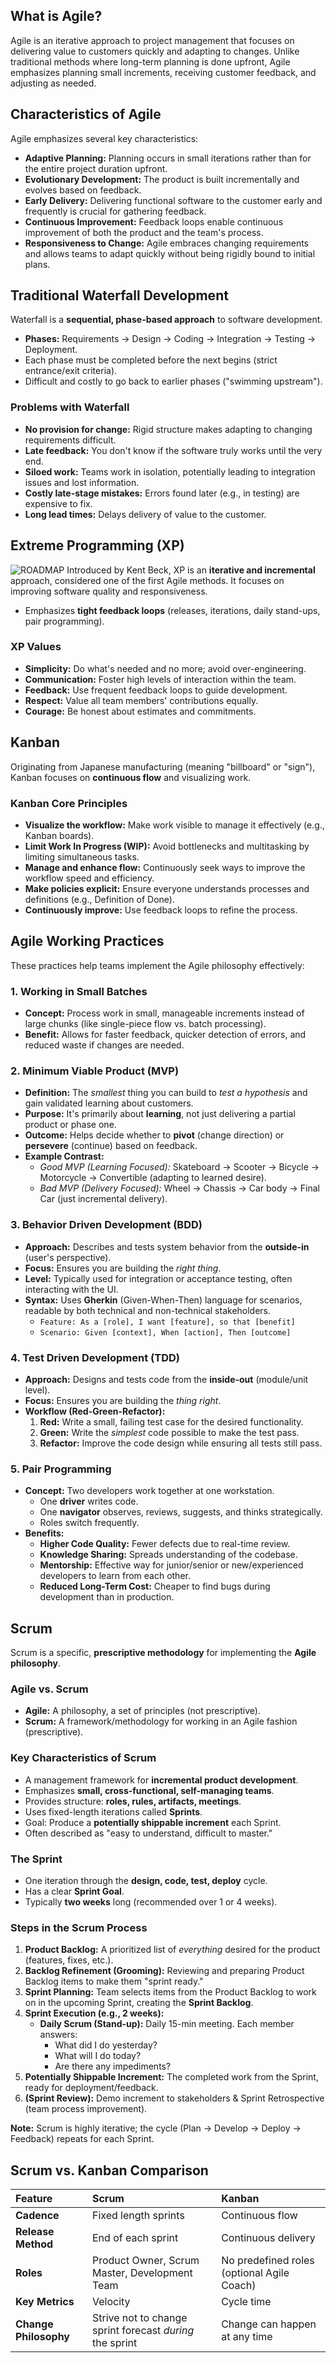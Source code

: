 ## What is Agile?

Agile is an iterative approach to project management that focuses on delivering value to customers quickly and adapting to changes. Unlike traditional methods where long-term planning is done upfront, Agile emphasizes planning small increments, receiving customer feedback, and adjusting as needed.

## Characteristics of Agile

Agile emphasizes several key characteristics:

-   **Adaptive Planning:** Planning occurs in small iterations rather than for the entire project duration upfront.
-   **Evolutionary Development:** The product is built incrementally and evolves based on feedback.
-   **Early Delivery:** Delivering functional software to the customer early and frequently is crucial for gathering feedback.
-   **Continuous Improvement:** Feedback loops enable continuous improvement of both the product and the team's process.
-   **Responsiveness to Change:** Agile embraces changing requirements and allows teams to adapt quickly without being rigidly bound to initial plans.

## Traditional Waterfall Development

Waterfall is a **sequential, phase-based approach** to software development.

-   **Phases:** Requirements -> Design -> Coding -> Integration -> Testing -> Deployment.
-   Each phase must be completed before the next begins (strict entrance/exit criteria).
-   Difficult and costly to go back to earlier phases ("swimming upstream").

### Problems with Waterfall

-   **No provision for change:** Rigid structure makes adapting to changing requirements difficult.
-   **Late feedback:** You don't know if the software truly works until the very end.
-   **Siloed work:** Teams work in isolation, potentially leading to integration issues and lost information.
-   **Costly late-stage mistakes:** Errors found later (e.g., in testing) are expensive to fix.
-   **Long lead times:** Delays delivery of value to the customer.

## Extreme Programming (XP)

![ROADMAP](/Media/xp.svg)
Introduced by Kent Beck, XP is an **iterative and incremental** approach, considered one of the first Agile methods. It focuses on improving software quality and responsiveness.

-   Emphasizes **tight feedback loops** (releases, iterations, daily stand-ups, pair programming).

### XP Values

-   **Simplicity:** Do what's needed and no more; avoid over-engineering.
-   **Communication:** Foster high levels of interaction within the team.
-   **Feedback:** Use frequent feedback loops to guide development.
-   **Respect:** Value all team members' contributions equally.
-   **Courage:** Be honest about estimates and commitments.

## Kanban

Originating from Japanese manufacturing (meaning "billboard" or "sign"), Kanban focuses on **continuous flow** and visualizing work.

### Kanban Core Principles

-   **Visualize the workflow:** Make work visible to manage it effectively (e.g., Kanban boards).
-   **Limit Work In Progress (WIP):** Avoid bottlenecks and multitasking by limiting simultaneous tasks.
-   **Manage and enhance flow:** Continuously seek ways to improve the workflow speed and efficiency.
-   **Make policies explicit:** Ensure everyone understands processes and definitions (e.g., Definition of Done).
-   **Continuously improve:** Use feedback loops to refine the process.

## Agile Working Practices

These practices help teams implement the Agile philosophy effectively:

### 1. Working in Small Batches

-   **Concept:** Process work in small, manageable increments instead of large chunks (like single-piece flow vs. batch processing).
-   **Benefit:** Allows for faster feedback, quicker detection of errors, and reduced waste if changes are needed.

### 2. Minimum Viable Product (MVP)

-   **Definition:** The *smallest* thing you can build to *test a hypothesis* and gain validated learning about customers.
-   **Purpose:** It's primarily about **learning**, not just delivering a partial product or phase one.
-   **Outcome:** Helps decide whether to **pivot** (change direction) or **persevere** (continue) based on feedback.
-   **Example Contrast:**
    -   *Good MVP (Learning Focused):* Skateboard -> Scooter -> Bicycle -> Motorcycle -> Convertible (adapting to learned desire).
    -   *Bad MVP (Delivery Focused):* Wheel -> Chassis -> Car body -> Final Car (just incremental delivery).

### 3. Behavior Driven Development (BDD)

-   **Approach:** Describes and tests system behavior from the **outside-in** (user's perspective).
-   **Focus:** Ensures you are building the *right thing*.
-   **Level:** Typically used for integration or acceptance testing, often interacting with the UI.
-   **Syntax:** Uses **Gherkin** (Given-When-Then) language for scenarios, readable by both technical and non-technical stakeholders.
    -   `Feature: As a [role], I want [feature], so that [benefit]`
    -   `Scenario: Given [context], When [action], Then [outcome]`

### 4. Test Driven Development (TDD)

-   **Approach:** Designs and tests code from the **inside-out** (module/unit level).
-   **Focus:** Ensures you are building the *thing right*.
-   **Workflow (Red-Green-Refactor):**
    1.  **Red:** Write a small, failing test case for the desired functionality.
    2.  **Green:** Write the *simplest* code possible to make the test pass.
    3.  **Refactor:** Improve the code design while ensuring all tests still pass.

### 5. Pair Programming

-   **Concept:** Two developers work together at one workstation.
    -   One **driver** writes code.
    -   One **navigator** observes, reviews, suggests, and thinks strategically.
    -   Roles switch frequently.
-   **Benefits:**
    -   **Higher Code Quality:** Fewer defects due to real-time review.
    -   **Knowledge Sharing:** Spreads understanding of the codebase.
    -   **Mentorship:** Effective way for junior/senior or new/experienced developers to learn from each other.
    -   **Reduced Long-Term Cost:** Cheaper to find bugs during development than in production.

## Scrum

Scrum is a specific, **prescriptive methodology** for implementing the **Agile philosophy**.

### Agile vs. Scrum

-   **Agile:** A philosophy, a set of principles (not prescriptive).
-   **Scrum:** A framework/methodology for working in an Agile fashion (prescriptive).

### Key Characteristics of Scrum

-   A management framework for **incremental product development**.
-   Emphasizes **small, cross-functional, self-managing teams**.
-   Provides structure: **roles, rules, artifacts, meetings**.
-   Uses fixed-length iterations called **Sprints**.
-   Goal: Produce a **potentially shippable increment** each Sprint.
-   Often described as "easy to understand, difficult to master."

### The Sprint

-   One iteration through the **design, code, test, deploy** cycle.
-   Has a clear **Sprint Goal**.
-   Typically **two weeks** long (recommended over 1 or 4 weeks).

### Steps in the Scrum Process

1.  **Product Backlog:** A prioritized list of *everything* desired for the product (features, fixes, etc.).
2.  **Backlog Refinement (Grooming):** Reviewing and preparing Product Backlog items to make them "sprint ready."
3.  **Sprint Planning:** Team selects items from the Product Backlog to work on in the upcoming Sprint, creating the **Sprint Backlog**.
4.  **Sprint Execution (e.g., 2 weeks):**
    -   **Daily Scrum (Stand-up):** Daily 15-min meeting. Each member answers:
        -   What did I do yesterday?
        -   What will I do today?
        -   Are there any impediments?
5.  **Potentially Shippable Increment:** The completed work from the Sprint, ready for deployment/feedback.
6.  **(Sprint Review):**  Demo increment to stakeholders & Sprint Retrospective (team process improvement).

**Note:** Scrum is highly iterative; the cycle (Plan -> Develop -> Deploy -> Feedback) repeats for each Sprint.

## Scrum vs. Kanban Comparison

| Feature             | Scrum                                                                 | Kanban                                         |
| :------------------ | :-------------------------------------------------------------------- | :--------------------------------------------- |
| **Cadence**           | Fixed length sprints                                                  | Continuous flow                                |
| **Release Method**  | End of each sprint                                                    | Continuous delivery                            |
| **Roles**             | Product Owner, Scrum Master, Development Team                         | No predefined roles (optional Agile Coach)     |
| **Key Metrics**       | Velocity                                                              | Cycle time                                     |
| **Change Philosophy** | Strive not to change sprint forecast *during* the sprint              | Change can happen at any time                  |

